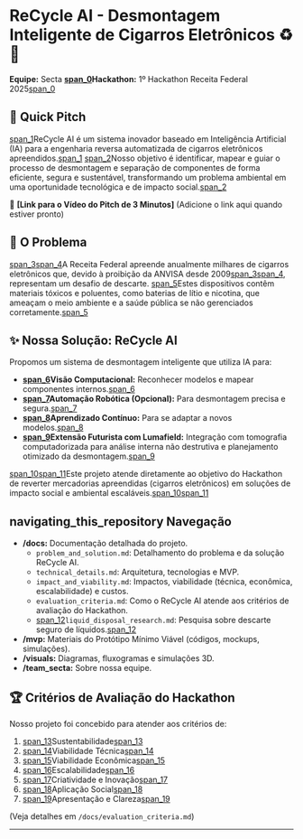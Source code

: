 # ReCycle AI - Desmontagem Inteligente de Cigarros Eletrônicos ♻️🤖

**Equipe:** Secta
**[span_0](start_span)Hackathon:** 1º Hackathon Receita Federal 2025[span_0](end_span)

## 🚀 Quick Pitch

[span_1](start_span)ReCycle AI é um sistema inovador baseado em Inteligência Artificial (IA) para a engenharia reversa automatizada de cigarros eletrônicos apreendidos.[span_1](end_span) [span_2](start_span)Nosso objetivo é identificar, mapear e guiar o processo de desmontagem e separação de componentes de forma eficiente, segura e sustentável, transformando um problema ambiental em uma oportunidade tecnológica e de impacto social.[span_2](end_span)

🔗 **[Link para o Vídeo do Pitch de 3 Minutos]** (Adicione o link aqui quando estiver pronto)

## 🎯 O Problema

[span_3](start_span)[span_4](start_span)A Receita Federal apreende anualmente milhares de cigarros eletrônicos que, devido à proibição da ANVISA desde 2009[span_3](end_span)[span_4](end_span), representam um desafio de descarte. [span_5](start_span)Estes dispositivos contêm materiais tóxicos e poluentes, como baterias de lítio e nicotina, que ameaçam o meio ambiente e a saúde pública se não gerenciados corretamente.[span_5](end_span)

## ✨ Nossa Solução: ReCycle AI

Propomos um sistema de desmontagem inteligente que utiliza IA para:
* **[span_6](start_span)Visão Computacional:** Reconhecer modelos e mapear componentes internos.[span_6](end_span)
* **[span_7](start_span)Automação Robótica (Opcional):** Para desmontagem precisa e segura.[span_7](end_span)
* **[span_8](start_span)Aprendizado Contínuo:** Para se adaptar a novos modelos.[span_8](end_span)
* **[span_9](start_span)Extensão Futurista com Lumafield:** Integração com tomografia computadorizada para análise interna não destrutiva e planejamento otimizado da desmontagem.[span_9](end_span)

[span_10](start_span)[span_11](start_span)Este projeto atende diretamente ao objetivo do Hackathon de reverter mercadorias apreendidas (cigarros eletrônicos) em soluções de impacto social e ambiental escaláveis.[span_10](end_span)[span_11](end_span)

##  navigating_this_repository Navegação

* **/docs:** Documentação detalhada do projeto.
    * `problem_and_solution.md`: Detalhamento do problema e da solução ReCycle AI.
    * `technical_details.md`: Arquitetura, tecnologias e MVP.
    * `impact_and_viability.md`: Impactos, viabilidade (técnica, econômica, escalabilidade) e custos.
    * `evaluation_criteria.md`: Como o ReCycle AI atende aos critérios de avaliação do Hackathon.
    * [span_12](start_span)`liquid_disposal_research.md`: Pesquisa sobre descarte seguro de líquidos.[span_12](end_span)
* **/mvp:** Materiais do Protótipo Mínimo Viável (códigos, mockups, simulações).
* **/visuals:** Diagramas, fluxogramas e simulações 3D.
* **/team_secta:** Sobre nossa equipe.

## 🏆 Critérios de Avaliação do Hackathon

Nosso projeto foi concebido para atender aos critérios de:
1.  [span_13](start_span)Sustentabilidade[span_13](end_span)
2.  [span_14](start_span)Viabilidade Técnica[span_14](end_span)
3.  [span_15](start_span)Viabilidade Econômica[span_15](end_span)
4.  [span_16](start_span)Escalabilidade[span_16](end_span)
5.  [span_17](start_span)Criatividade e Inovação[span_17](end_span)
6.  [span_18](start_span)Aplicação Social[span_18](end_span)
7.  [span_19](start_span)Apresentação e Clareza[span_19](end_span)

(Veja detalhes em `/docs/evaluation_criteria.md`)

---

